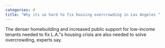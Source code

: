 ```yaml
---
categories: d
title: "Why its so hard to fix housing overcrowding in Los Angeles "
---
```

The denser homebuilding and increased public support for low-income tenants needed to fix L.A."s housing crisis are also needed to solve overcrowding, experts say.